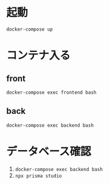 # 起動
`docker-compose up`

# コンテナ入る
## front
`docker-compose exec frontend bash`
## back
`docker-compose exec backend bash`
# データベース確認
1. `docker-compose exec backend bash`
2. `npx prisma studio`